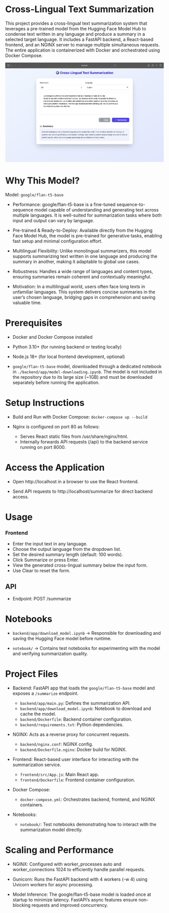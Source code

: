 # Cross-Lingual Text Summarization 
This project provides a cross-lingual text summarization system that leverages a pre-trained model from the Hugging Face Model Hub to condense text written in any language and produce a summary in a selected target language. It includes a FastAPI backend, a React-based frontend, and an NGINX server to manage multiple simultaneous requests. The entire application is containerized with Docker and orchestrated using Docker Compose.

![alt text](image.png)

# Why This Model?

Model: ```google/flan-t5-base```

* Performance: google/flan-t5-base is a fine-tuned sequence-to-sequence model capable of understanding and generating text across multiple languages. It is well-suited for summarization tasks where both input and output can vary by language.

* Pre-trained & Ready-to-Deploy: Available directly from the Hugging Face Model Hub, the model is pre-trained for generative tasks, enabling fast setup and minimal configuration effort.

* Multilingual Flexibility: Unlike monolingual summarizers, this model supports summarizing text written in one language and producing the summary in another, making it adaptable to global use cases.

* Robustness: Handles a wide range of languages and content types, ensuring summaries remain coherent and contextually meaningful.

* Motivation: In a multilingual world, users often face long texts in unfamiliar languages. This system delivers concise summaries in the user’s chosen language, bridging gaps in comprehension and saving valuable time.

# Prerequisites

* Docker and Docker Compose installed

* Python 3.10+ (for running backend or testing locally)

* Node.js 18+ (for local frontend development, optional)

* ```google/flan-t5-base``` model, downloaded through a dedicated notebook in ```./backend/app/model-downloading.ipynb```.  The model is not included in the repository due to its large size (~1GB) and must be downloaded separately before running the application.


# Setup Instructions
* Build and Run with Docker Compose: ```docker-compose up --build```

* Nginx is configured on port 80 as follows:
    - Serves React static files from /usr/share/nginx/html.
    - Internally forwards API requests (/api) to the backend service running on port 8000.

# Access the Application

* Open http://localhost in a browser to use the React frontend.

* Send API requests to http://localhost/summarize for direct backend access.

# Usage

### Frontend

* Enter the input text in any language.
* Choose the output language from the dropdown list.
* Set the desired summary length (default: 100 words).
* Click Summarize or press Enter.
* View the generated cross-lingual summary below the input form.
* Use Clear to reset the form.

## API

* Endpoint: POST /summarize

# Notebooks

* ```backend/app/download_model.ipynb``` → Responsible for downloading and saving the Hugging Face model before runtime.

* ```notebook/``` → Contains test notebooks for experimenting with the model and verifying summarization quality.

# Project Files

* Backend: FastAPI app that loads the ```google/flan-t5-base``` model and exposes a ```/summarize``` endpoint.
    * ```backend/app/main.py```: Defines the summarization API.
    * ```backend/app/download_model.ipynb```: Notebook to download and cache the model.
    * ```backend/Dockerfile```: Backend container configuration.
    * ```backend/requirements.txt```: Python dependencies.

* NGINX: Acts as a reverse proxy for concurrent requests.
    * ```backend/nginx.conf```: NGINX config.
    * ```backend/Dockerfile.nginx```: Docker build for NGINX.

* Frontend: React-based user interface for interacting with the summarization service.
    * ```frontend/src/App.js```: Main React app.
    * ```frontend/Dockerfile```: Frontend container configuration.

* Docker Compose:
    * ```docker-compose.yml```: Orchestrates backend, frontend, and NGINX containers.

* Notebooks:
    * ```notebook/```: Test notebooks demonstrating how to interact with the summarization model directly.


# Scaling and Performance

* NGINX: Configured with worker_processes auto and worker_connections 1024 to efficiently handle parallel requests.

* Gunicorn: Runs the FastAPI backend with 4 workers (-w 4) using Uvicorn workers for async processing.

* Model Inference: The google/flan-t5-base model is loaded once at startup to minimize latency. FastAPI’s async features ensure non-blocking requests and improved concurrency.